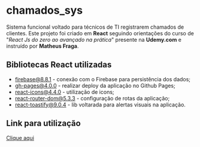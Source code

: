 # chamados_sys

Sistema funcional voltado para técnicos de TI registrarem chamados de clientes. Este projeto foi criado em <b>React</b> seguindo orientações do curso de "<i>React Js do zero ao avançado na prática</i>" presente na <b>Udemy.com</b> e instruído por <b>Matheus Fraga</b>.

##  Bibliotecas React utilizadas
* firebase@8.8.1 - conexão com o Firebase para persistência dos dados;
* gh-pages@4.0.0 - realizar deploy da aplicação no Github Pages;
* react-icons@4.4.0 - utilização de icons;
* react-router-dom@5.3.3 - configuração de rotas da aplicação;
* react-toastify@9.0.4 - lib voltarada para alertas visuais na aplicação.

## Link para utilização
<a href='https://dxxgo.github.io/chamados_sys/'>Clique aqui</a>